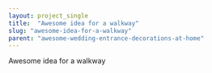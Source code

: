 ```yaml
---
layout: project_single
title:  "Awesome idea for a walkway"
slug: "awesome-idea-for-a-walkway"
parent: "awesome-wedding-entrance-decorations-at-home"
---
```

Awesome idea for a walkway